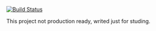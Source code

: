 [![Build Status](https://travis-ci.org/SoraTM/php-config-converter.svg?branch=master)](https://travis-ci.org/SoraTM/php-config-converter)

This project not production ready, writed just for studing.
